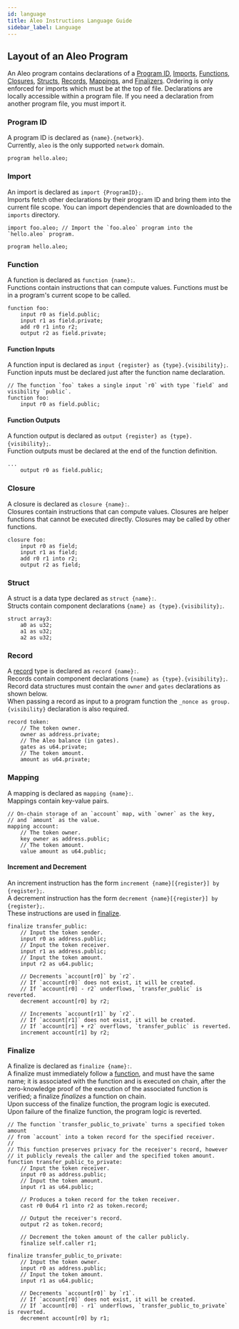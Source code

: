 ```yaml
---
id: language
title: Aleo Instructions Language Guide
sidebar_label: Language
---
```


## Layout of an Aleo Program

An Aleo program contains declarations of a [Program ID](#programid), [Imports](#import), [Functions](#function), [Closures](#closure), [Structs](#struct), [Records](#record),
[Mappings](#mapping), and [Finalizers](#finalizes). Ordering is only enforced for imports which must be at the top of file.
Declarations are locally accessible within a program file.
If you need a declaration from another program file, you must import it.

### Program ID

A program ID is declared as `{name}.{network}`.  
Currently, `aleo` is the only supported `network` domain.

```aleo showLineNumbers
program hello.aleo;
```

### Import

An import is declared as `import {ProgramID};`.  
Imports fetch other declarations by their program ID and bring them into the current file scope.
You can import dependencies that are downloaded to the `imports` directory.

```aleo showLineNumbers
import foo.aleo; // Import the `foo.aleo` program into the `hello.aleo` program.

program hello.aleo;
```

### Function

A function is declared as `function {name}:`.  
Functions contain instructions that can compute values.
Functions must be in a program's current scope to be called.

```aleo showLineNumbers
function foo:
    input r0 as field.public;
    input r1 as field.private;
    add r0 r1 into r2;
    output r2 as field.private;
```

#### Function Inputs

A function input is declared as `input {register} as {type}.{visibility};`.  
Function inputs must be declared just after the function name declaration.

```aleo showLineNumbers
// The function `foo` takes a single input `r0` with type `field` and visibility `public`.
function foo:
    input r0 as field.public; 
```

#### Function Outputs

A function output is declared as `output {register} as {type}.{visibility};`.  
Function outputs must be declared at the end of the function definition.

```aleo showLineNumbers
...
    output r0 as field.public;
```

### Closure

A closure is declared as `closure {name}:`.  
Closures contain instructions that can compute values.
Closures are helper functions that cannot be executed directly. Closures may be called by other functions.

```aleo showLineNumbers
closure foo:
    input r0 as field;
    input r1 as field;
    add r0 r1 into r2;
    output r2 as field;
```

### Struct

A struct is a data type declared as `struct {name}:`.  
Structs contain component declarations `{name} as {type}.{visibility};`.

```aleo showLineNumbers
struct array3:
    a0 as u32;
    a1 as u32;
    a2 as u32;
```

### Record

A [record](../concepts/02_records.md) type is declared as `record {name}:`.  
Records contain component declarations `{name} as {type}.{visibility};`.  
Record data structures must contain the `owner` and `gates` declarations as shown below.  
When passing a record as input to a program function the `_nonce as group.{visibility}` declaration is also required.

```aleo showLineNumbers
record token:
    // The token owner.
    owner as address.private;
    // The Aleo balance (in gates).
    gates as u64.private;
    // The token amount.
    amount as u64.private;
```

### Mapping

A mapping is declared as `mapping {name}:`.  
Mappings contain key-value pairs.

```aleo showLineNumbers
// On-chain storage of an `account` map, with `owner` as the key,
// and `amount` as the value.
mapping account:
    // The token owner.
    key owner as address.public;
    // The token amount.
    value amount as u64.public;
```

#### Increment and Decrement
An increment instruction has the form `increment {name}[{register}] by {register};`.  
A decrement instruction has the form `decrement {name}[{register}] by {register};`.  
These instructions are used in [finalize](#finalize).

```aleo showLineNumbers
finalize transfer_public:
    // Input the token sender.
    input r0 as address.public;
    // Input the token receiver.
    input r1 as address.public;
    // Input the token amount.
    input r2 as u64.public;

    // Decrements `account[r0]` by `r2`.
    // If `account[r0]` does not exist, it will be created.
    // If `account[r0] - r2` underflows, `transfer_public` is reverted.
    decrement account[r0] by r2;

    // Increments `account[r1]` by `r2`.
    // If `account[r1]` does not exist, it will be created.
    // If `account[r1] + r2` overflows, `transfer_public` is reverted.
    increment account[r1] by r2;
```

### Finalize

A finalize is declared as `finalize {name}:`.  
A finalize must immediately follow a [function](#function), and must have the same name;
it is associated with the function and is executed on chain,
after the zero-knowledge proof of the execution of the associated function is verified;
a finalize *finalizes* a function on chain.  
Upon success of the finalize function, the program logic is executed.  
Upon failure of the finalize function, the program logic is reverted.  

```aleo showLineNumbers
// The function `transfer_public_to_private` turns a specified token amount
// from `account` into a token record for the specified receiver.
// 
// This function preserves privacy for the receiver's record, however
// it publicly reveals the caller and the specified token amount.
function transfer_public_to_private:
    // Input the token receiver.
    input r0 as address.public;
    // Input the token amount.
    input r1 as u64.public;

    // Produces a token record for the token receiver.
    cast r0 0u64 r1 into r2 as token.record;

    // Output the receiver's record.
    output r2 as token.record;

    // Decrement the token amount of the caller publicly.
    finalize self.caller r1;

finalize transfer_public_to_private:
    // Input the token owner.
    input r0 as address.public;
    // Input the token amount.
    input r1 as u64.public;

    // Decrements `account[r0]` by `r1`.
    // If `account[r0]` does not exist, it will be created.
    // If `account[r0] - r1` underflows, `transfer_public_to_private` is reverted.
    decrement account[r0] by r1;
```

